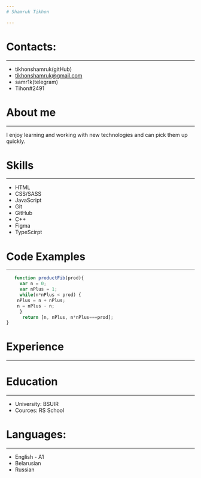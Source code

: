 ```yaml
---
# Shamruk Tikhon

---
```


# Contacts:

---

  - tikhonshamruk(gitHub)
  - tikhonshamruk@gmail.com
  - samr1k(telegram)
  - Tihon#2491

# About me

---

   I enjoy learning and working with new technologies and can pick them up quickly.

# Skills

---

   - HTML
   - CSS/SASS
   - JavaScript
   - Git
   - GitHub
   - C++
   - Figma
   - TypeScirpt

# Code Examples

---

```javascript
   function productFib(prod){
     var n = 0;
     var nPlus = 1;
     while(n*nPlus < prod) {
    nPlus = n + nPlus;
    n = nPlus - n;
     }
      return [n, nPlus, n*nPlus===prod];
}
```

# Experience

---

# Education

---

- University: BSUIR
- Cources: RS School

# Languages:

---

 - English - A1
 - Belarusian
 - Russian